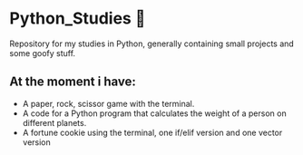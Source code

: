 # Python_Studies 🐍
Repository for my studies in Python, generally containing small projects and some goofy stuff.

## At the moment i have: 

* A paper, rock, scissor game with the terminal.
* A code for a Python program that calculates the weight of a person on different planets.
* A fortune cookie using the terminal, one if/elif version and one vector version
